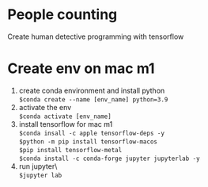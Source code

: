 # People counting 
Create human detective programming with tensorflow

# Create env on mac m1   
1. create conda environment and install python  
  `$conda create --name [env_name] python=3.9` <br />  
2. activate the env<br />
  `$conda activate [env_name]`<br />
3. install tensorflow for mac m1<br />
  `$conda insall -c apple tensorflow-deps -y`<br />
  `$python -m pip install tensorflow-macos`<br />
  `$pip install tensorflow-metal`<br />
  `$conda install -c conda-forge jupyter jupyterlab -y`<br />
4. run jupyter\  
  `$jupyter lab`  
